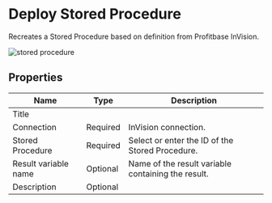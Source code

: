 # Deploy Stored Procedure

Recreates a Stored Procedure based on definition from Profitbase InVision.


![stored procedure](https://profitbasedocs.blob.core.windows.net/flowimages/deploy-stored-procedure.png) 

## Properties 

| Name                 | Type     | Description                         |
|----------------------|----------|-------------------------------------|
| Title                |          |                                     |
| Connection           | Required | InVision connection.                 |
| Stored Procedure     | Required | Select or enter the ID of the Stored Procedure.   |
| Result variable name | Optional | Name of the result variable containing the result. |
| Description          | Optional |                                     |